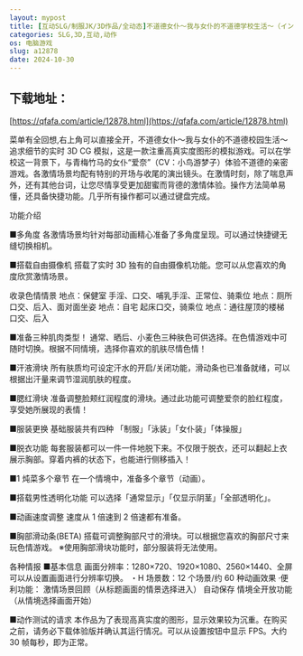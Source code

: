 ```yaml
---
layout: mypost
title: [互动SLG/制服JK/3D作品/全动态]不道德女仆～我与女仆的不道德学校生活～（インモラルメイド～僕とメイドのインモラルな学校性活～）V1.01 机翻汉化+全CG[2G]
categories: SLG,3D,互动,动作
os: 电脑游戏
slug: a12878
date: 2024-10-30
---
```



## 下载地址：

[https://qfafa.com/article/12878.html](https://qfafa.com/article/12878.html)

菜单有全回想,右上角可以直接全开，不道德女仆～我与女仆的不道德校园生活～追求细节的实时 3D CG 模拟，这是一款注重高真实度图形的模拟游戏。可以在学校这一背景下，与青梅竹马的女仆“爱奈”（CV：小鸟游梦子）体验不道德的亲密游戏。各激情场景均配有特别的开场与收尾的演出镜头。在激情时刻，除了喘息声外，还有其他台词，让您尽情享受更加甜蜜而背德的激情体验。操作方法简单易懂，还具备快捷功能。几乎所有操作都可以通过键盘完成。

功能介绍

■多角度
各激情场景均针对每部动画精心准备了多角度呈现。可以通过快捷键无缝切换相机。

■搭载自由摄像机
搭载了实时 3D 独有的自由摄像机功能。您可以从您喜欢的角度欣赏激情场景。

收录色情情景
地点：保健室
手淫、口交、哺乳手淫、正常位、骑乘位
地点：厕所
口交、后入、面对面坐姿
地点：自宅
起床口交，骑乘位
地点：通往屋顶的楼梯
口交、后入

■准备三种肌肉类型！
通常、晒后、小麦色三种肤色可供选择。在色情游戏中可随时切换。根据不同情境，选择你喜欢的肌肤尽情色情！

■汗液滑块
所有肤质均可设定汗水的开启/关闭功能，滑动条也已准备就绪，可以根据出汗量来调节湿润肌肤的程度。

■腮红滑块
准备调整脸颊红润程度的滑块。通过此功能可调整爱奈的脸红程度，享受她所展现的表情！

■服装更换
基础服装共有四种
「制服」「泳装」「女仆装」「体操服」

■脱衣功能
每套服装都可以一件一件地脱下来。不仅限于脱衣，还可以翻起上衣展示胸部。穿着内裤的状态下，也能进行侧移插入！

■1 炖菜多个章节
在一个情境中，准备多个章节（动画）。

■搭载男性透明化功能
可以选择「通常显示」「仅显示阴茎」「全部透明化」。

■动画速度调整
速度从 1 倍速到 2 倍速都有准备。

■胸部滑动条(BETA)
搭载可调整胸部尺寸的滑块。可以根据您喜欢的胸部尺寸来玩色情游戏。
※使用胸部滑块功能时，部分服装将无法使用。

各种情报
■基本信息
画面分辨率：1280×720、1920×1080、2560×1440、全屏
可以从设置画面进行分辨率切换。
・H 场景数：12 个场景/约 60 种动画效果
·便利功能： 激情场景回顾（从标题画面的情景选择进入）
自动保存
情境全开放功能（从情境选择画面开始）

■动作测试的请求
本作品为了表现高真实度的图形，显示效果较为沉重。在购买之前，请务必下载体验版并确认其运行情况。可以从设置按钮中显示 FPS。大约 30 帧每秒，即为正常。

